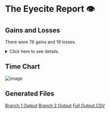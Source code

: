 # The Eyecite Report :eye:



Gains and Losses
---------
There were 76 gains and 19 losses.

<details>
<summary>Click here to see details.</summary>

|     id     |            Gain           |      Loss      |
| ---------- | ------------------------- | -------------- |
|  4606371   |  Pub. L. 98-369, sec. 422 |                |
|  4606371   | Pub. L. 99-514, sec. 1843 |                |
|   52459    |      8 U.S.C. §
1101      |                |
|  2046752   |     Public Law 91-646,    |                |
|  4013931   |                           |       §        |
|  4013931   |     28

U.S.C. § 2401     |                |
|   685153   |    21 U.S.C. Secs. 846    |                |
|   685153   |     21 U.S.C. Sec. 924    |                |
|   685153   |     21 U.S.C. Sec. 844    |                |
|   685153   |     21 U.S.C. Sec. 846    |                |
|   685153   |     18 U.S.C. Sec. 924    |                |
|   685153   |     21 U.S.C. Sec. 841    |                |
|   685153   |    18 U.S.C. Sec. 3742    |                |
|   685153   |    21 U.S.C. Secs. 841    |                |
|   478265   |    42 U.S.C. Sec. 1983    |                |
|   478265   |    28 U.S.C. Sec. 1915    |                |
|  2141253   |   28 U.S.C. Section 1343  |                |
|   74020    |      29

U.S.C. § 621     |                |
|  2999939   |      18 U.S.C.
§ 3553     |                |
|  2999939   |      18 U.S.C.
§ 2113     |                |
|  2999939   |      18 U.S.C.
§ 924      |                |
|  2999939   |      18
U.S.C. § 3553     |                |
|  2999939   |      18
U.S.C. § 924      |                |
|   549239   |    42 U.S.C. Sec. 1983    |                |
|  1009089   |  Pub. L. No. 106-274,
114 |                |
|  1009089   |                           | 114 Stat. 803  |
|   700093   |    28 U.S.C. Sec. 2255    |                |
|   212922   |     28 U.S.C.

§ 2253     |                |
|   212922   |                           |       §        |
|  1537257   |     9 U.S.C. Section 1    |                |
|   689987   |     8 U.S.C. Sec. 1182    |                |
|  2762529   |     28 U.S.C.

§ 2253     |                |
|  2762529   |                           |       §        |
|  3010899   |      28 U.S.C. S 1404     |                |
|  3010899   |      28 U.S.C. S 1631     |                |
|  3010899   |      28
U.S.C. S 1404     |                |
|  3010899   |      28 U.S.C. S 636      |                |
|  3010899   |      28 U.S.C.
S 636      |                |
|  2994815   |     28 U.S.C.
sec.2255    |                |
|  2994815   |     21 U.S.C. sec.841     |                |
|  2994815   |     18 U.S.C. sec.3582    |                |
|  3005910   |      18
U.S.C. § 2703     |                |
|  3005910   |   18 U.S.C. Section 2703  |                |
|  3014238   |  2003
 U.S.C. §§ 901-945  |                |
|  3014238   |                           |       §§       |
|  3022275   |      21 U.S.C. §
841      |                |
|  3022275   |                           |       §        |
|    1613    |                           |       §        |
|    1613    |     18

U.S.C. § 3583     |                |
|    1613    |     18 U.S.C. §

3583     |                |
|    1613    |     18 U.S.C.

§ 3583     |                |
|   751222   |    Pub.L. No. 103-322,    |                |


</details>



Time Chart
---------

![image](https://raw.githubusercontent.com/freelawproject/reporters-db/artifacts/132/results/chart.png)


Generated Files
---------

[Branch 1 Output](https://raw.githubusercontent.com/freelawproject/reporters-db/artifacts/132/results/original.json)
[Branch 2 Output](https://raw.githubusercontent.com/freelawproject/reporters-db/artifacts/132/results/update.json)
[Full Output CSV ](https://raw.githubusercontent.com/freelawproject/reporters-db/artifacts/132/results/output.csv)
